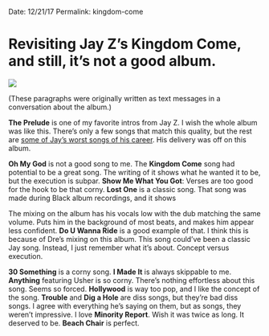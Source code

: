 Date: 12/21/17
Permalink: kingdom-come

# Revisiting Jay Z’s Kingdom Come, and still, it’s not a good album.

![](http://2dopeboyz.com/wp-content/uploads/2016/11/jay-z-kingdom-come-10-years.jpg)

(These paragraphs were originally written as text messages in a conversation about the album.)

**The Prelude** is one of my favorite intros from Jay Z. I wish the whole album was like this. There’s only a few songs that match this quality, but the rest are [some of Jay’s worst songs of his career](http://www.vulture.com/2017/09/all-274-jay-z-songs-ranked-from-worst-to-best.html). His delivery was off on this album.

**Oh My God** is not a good song to me. The **Kingdom Come** song had potential to be a great song. The writing of it shows what he wanted it to be, but the execution is subpar. **Show Me What You Got**: Verses are too good for the hook to be that corny. **Lost One** is a classic song. That song was made during Black album recordings, and it shows 

The mixing on the album has his vocals low with the dub matching the same volume. Puts him in the background of most beats, and makes him appear less confident. **Do U Wanna Ride** is a good example of that. I think this is because of Dre’s mixing on this album. This song could’ve been a classic Jay song. Instead, I just remember what it’s about. Concept versus execution. 

**30 Something** is a corny song. **I Made It** is always skippable to me. **Anything** featuring Usher is so corny. There’s nothing effortless about this song. Seems so forced. **Hollywood** is way too pop, and I like the concept of the song. **Trouble** and **Dig a Hole** are diss songs, but they’re bad diss songs. I agree with everything he’s saying on them, but as songs, they weren’t impressive. I love **Minority Report**. Wish it was twice as long. It deserved to be. **Beach Chair** is perfect.
